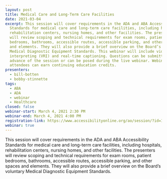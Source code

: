 ```yaml
---
layout: post
title: Medical Care and Long-Term Care Facilities
date: 2021-03-04
excerpt: This session will cover requirements in the ADA and ABA Accessibility
  Standards for medical care and long-term care facilities, including hospitals,
  rehabilitation centers, nursing homes, and other facilities. The presenters
  will review scoping and technical requirements for exam rooms, patient
  bedrooms, bathrooms, accessible routes, accessible parking, and other spaces
  and elements. They will also provide a brief overview on the Board’s voluntary
  Medical Diagnostic Equipment Standards. This webinar will include video remote
  interpreting (VRI) and real-time captioning. Questions can be submitted in
  advance of the session or can be posed during the live webinar. Webinar
  attendees can earn continuing education credits.
presenters:
  - bill-botten
  - bobby-stinnette
tags:
  - ABA
  - ADA
  - webinar
  - Healthcare
closed: false
webinar-start: March 4, 2021 2:30 PM
webinar-end: March 4, 2021 4:00 PM
registration-link: https://www.accessibilityonline.org/ao/session/?id=110912
webinar: true
---
```

This session will cover requirements in the ADA and ABA Accessibility Standards for medical care and long-term care facilities, including hospitals, rehabilitation centers, nursing homes, and other facilities. The presenters will review scoping and technical requirements for exam rooms, patient bedrooms, bathrooms, accessible routes, accessible parking, and other spaces and elements. They will also provide a brief overview on the Board’s voluntary Medical Diagnostic Equipment Standards.